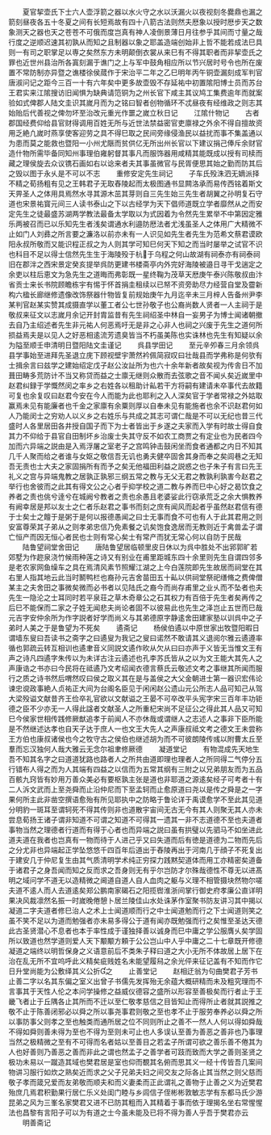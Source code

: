 <!-- { "loadSidebar": true } -->
　　夏官挈壶氏下士六人壶浮箭之器以水火守之水以沃漏火以夜视刻冬爨鼎也漏之箭刻昼夜各五十冬夏之间有长短焉故有四十八箭古法则然夫厯象以授时厯步天之数象测天之器也天之苍苍不可俄而度岂真有神人凌倒景薄日月往参乎其间而寸量之哉行度之逆顺迟速其初孰从而知之且制器以象之耶盖造端创始非上哲不能若成法巳具则一有司之职掌足以専之矣然东方未明颠倒衣裳从来巳有不得其职者而非挈壶氏之罪也近世州县治所各寘刻漏于谯门之上与军中鼓角相应所以节兴居时号令也所在废置不常防制亦异暨之谯楼徐侯蒇作于宋治平二年之乙巳明年丙午铜壶漏刻成军判官唐淑问记之距今三百一十有六年矣中更多故壶毁不存延祐中初置隂阳博士员而苏台王君实来江隂搜访旧闻惧为缺典请笵铜为之州长官下咸主其议鸠工集费逾年而就案验如式俾郡人陆文圭识其嵗月而为之铭曰智者创物循环不忒昼夜有经维政之则志其始贻后代善视之俾勿坏至治改元重光作噩之嵗立秋日记
　　江隂什物记
　　古者郡国经费仰给县官财得调用百姓无所与近世法禁益密官吏廪禄之外余不得自擅故资用乏絶凢嵗时燕享使客迎劳之具不得巳取之民间旁缘侵渔民以益扰而事不集盖通以为患而莫之能救也暨阳一小州尤陿而贫供亿无所出州长官以下建议捐己俸斥余财官造什物所需毕备同知州事理伯雍躬督其事凡而服饰器用咸精其能既成以授有司椟而藏之理侯旋去众议镌石画如右以谂来者夫其事虽微官与民胥便思其始之勤而防其后之毁以图于永乆是不可以不志
　　重修安定先生祠记
　　子车氏殁洙泗无嫡派择不精之荀扬粗有见之王韩君子无取舂陵起而太极图通书显闗洛承而易传西铭着斯文天畀圣人之体用具焉然水寻其源木茁其芽则自三先生始三先生者胡翼之孙明复石守道也宋景祐寳元间三人读书泰山之下以古经学为天下倡师道既立学者靡然从之而安定先生之徒最盛苏湖两学教法最备太学取以为式因着为令然先生累举不中第因定雅乐两被召而已以乐知先生者浅矣谓通水利邉防厯法者尤浅虽圣人之体用广大精微不止如门人刘彞之所言要之濂洛以前亦未有一人识见如先生者先生为范希文蔡君谟欧阳永叔所敬而又能识程正叔之为人则其学可知巳何天下知之而当时屡举之试官不识也科目不足以得士信然先生生于海陵殁于杭于乌程之何山故湖有祠泰亦有祠泰祠旧在郡泮之西宋景定癸亥提举呉防更建书楼斋亭内外完好海陵被邉日寻干戈遄定之余吏以柱后恵文为急先生之道晦而弗彰既一星终鞠为茂草天厯庚午泰兴陈敬叔由汴省贡士来长书院顾瞻栋宇有惕于怀首捐圭租续以已帑不资旁助尽力经营自堂及霤新构六楹长廊继修遗像改饰祭器什物皆复前规始庚午九月迄辛未三月梓人告备州尹李某判官赵某实赞其成摄直学以董工者公七世孙敬子也公裔尚数人贤者一人主祠于是敬叔来征文以志嵗月余记开封胄监昔有先生祠绍圣中林自一妄男子为博士闻诸朝撤去自乃主绍述者先生非元祐人何恶焉吁无是非之心非人也祠之兴废于先生之道何所损益焉夫是以见人之好恶相逺流芳遗臭皆当不朽虽美陈也实诛林也先生有知疑以余为隘至顺壬申清明日暨阳陆文圭谨记
　　呉县学田记
　　至元辛夘春三月余领呉县学事始至进拜先圣退立庑下顾视壁宇萧然衿佩简寂叹曰壮哉县而学弗称是何欤有士揖余言曰兹学之建始绍定戊子赵公汝訨所为也六十余年新者故矣视为传舎日不加葺田畴多荒防计不当又称贷而益之士廪无继则众散而去弦歌之音不闻乆矣近嵗里中赵君纠録于学慨然闵之率乡之右姓各以租助计畆若干方将嗣有建请未卒事代去故籍可复也余复叹曰赵君今安在今人而能为此也耶利之入人深矣官于学者常禄之外姑取赢焉未见有能廉者也千金之家廪有余粟则厚以自奉未见有能施者也余不识赵君何如人乃能闵士之穷劝人以义乡之右姓乐与共成之其志可谓仁哉是不可以无纪也昔三代盛时人各里居田各井授自国子而下为士者皆出于乡遂之夫家而入学有时故士得自食其力不仰给于县官自田制坏乡治废士失其守反不如农工商贾之有定业也为民者四今加而六异端之説由是入焉浮屠之室老子之宫鸣钟击鼓闲坐而食者通都之内日不知其几千人聚而给之者谁与女妪之敬信吾无讥也勇夫健卒固舍其身而奉之矣闾巷之无知吾无责也士大夫之家固捐所有而予之矣无他福田利益之説惑之也子朱子有言曰先王礼义之宫与异端鬼教之居孰正孰邪三纲五常之教与无父无君之教孰利孰害今赵君之举行也舍彼而之此其有得文公之心者乎抑学校之道二教与养而巳中心好之曷饮食之养者之责也佻兮逹兮在城阙兮教者之责也余愚且老婆娑此行窃承荒乏之余大惧教养有阙幸居是邦以友士之仁者乐赵君之事书而刻之庶有闻风而起者乎虽然赵君信有德于士矣士之饘于是粥于是何以报德愚闻之曰士无事而食不可也有人于此其君用之则安富尊荣其子弟从之则孝弟忠信乃免素餐之讥矣饱食逸居而无教则近于禽兽孟子谓亡恒产而因无恒心者民也士则有常心矣士有常产而犹无常心何以自防于民哉
　　陆鲁望祠堂舍田记
　　唐陆鲁望居临顿里皮日休以为呉中胜处不出郛郭旷若郊墅为作趂泉浇竹候雨种莲之诗又有别业在甫里距城东四十余里则先生自谓四邻多是老农家网鱼缲车之具在焉清风素节照耀江湖之上今白莲院即先生故居而祠堂在其右里人指其地云此当时鬭鸭栏也裔孙元吉舍苗田五十畆以供祠堂祭祀缮脩之费俾僧某主之夫舍田之事微矣微而必书者以见陆氏之裔今而尚存甫里之业乆而不坠者也夫先生一隐沦之士耳同时若平泉荘之草木奇章公之石其权力有百倍于先生者矣再传之后巳不能保而二家之子姓无闻悲夫尚论者固不以彼易此也先生之泽岂止五世而巳哉元吉字安仲余所为作字説者好学而尚义与其弟德原字静逺舍田建家塾以训呉中之子弟时人美之于是鲁望为不死矣
　　遹斋记
　　杨侯伯遹以中原世家出牧暨阳暇日谓墙东叟曰吾读书之斋字之曰遹叟为我记之叟曰诺然不敢请其义退阅尔雅云遹遵率循也郭疏云转互相训也遹聿音义同説文遹作欥从欠从曰曰亦声于义皆无当惟文王有声之诗凡四遹字朱传以为未详古注云遹述也孔李苏氏皆从之以为文王能大其先人之声康诰之书亦曰今民将在祗遹乃文考绍闻衣德言蔡氏云敬述文考之事继其所闻而服行之质之诗书然后喟然叹曰侯之取义其在是与盖侯之大父金朝进士第一器识宏伟论谏忠谠政事絶人贞祐正大间为台阁名臣见于闲闲赵公遗山元公所志人品可知己从驾大梁殁谥文献昔齐王俭卒礼官欲以文献谥之王晏不可卒改平头宪字宋三百年丰功钜德之臣不少亦无一人得此諡者文献圣人之所重杞宋尚不足征公之得此其人品又可知巳今侯家世相传践修厥猷追孝于前闻人不亦休哉或谓继人之志述人之事非下臣所能是不然继述达孝也自天子达于庶人一也文王大先人之声康叔祗文考之德文王未尝称王方伯也康叔诸侯也今之牧守古之侯伯也继述胡为而不可彼朗陵传彧以附曹太丘至羣而忘汉独何人哉大雅云无念尔祖聿修厥德
　　凝道堂记
　　有物混成先天地生吾不知其名字之曰道道犹路也路者人之所共由道即理也理者人之所同得二气停分五行错布人得之而为人其端有四益之以信而为五常其纲有三附之以兄弟朋友而为五品百骸九窍皆有妙用万善众美必有要枢孰主张是道也非耶道之源逺矣经子可考者十有二人泝文武而上至尧舜而止沿仲尼而下至孟轲而止愈原道曰尧以是传之舜是之一字果何所主此非凿空撰语愈殆有所见耶执中之防略于鲁论详于禹谟愈学不至此其见道分明豹一斑耳至谓轲死不得其传则非也道散宇宙间无古无今有其人则聚无其人亦未尝息荀扬王诸子谓非知道不可谓之知道不可得其一遗其一非不志道德不至也夫道者事物当然之理德者行道而有得于心者也而异端之説曰虽有拱璧以先驷马不如坐进此道夫道在我者也岂真有一物而待于人进己乎又曰失道而后有徳是道德为二物而先后之分尤非也异端起正学坠悠悠千四百年后道出于舂陵再出于河南几于顔子不死复出于建安几于仲尼复生由其气质清明学术纯正穷探力践黙契道体而用工亦精密矣道备于诸君子之身吾闻而知之反而求之吾身则无有乎尔岂防才尔殊哉德性不尊无以进髙明之域问学不道无以造精微之阃道自道人自人血肉之躯与义理不相管摄块然物尔嗟夫道不逺人而人去道逺矣郑公鹏南家碣石之阳揽辔淮浙间掌行御史府孝廉公直详明果决风裁凛然名振一时嵗晚倦憩卜居兰陵佳山水处诛茅作室聚书防友讲习其中揭以凝道二字夫道者修巳治人之术上士闻道顺而行之中士闻道勉而行之下士闻道则笑之虽不笑不足以为道而勉强者亦未易多得公于道有闻亦既勉强而行之矣惟至圣达天德此古圣贤潜心不息者也本于率性成于谨独择善以诚身而巳中庸之学公服膺乆矣学固所以致道也然学道则爱人天下颙颙方頼于公公岂山中人乎中庸之二十七章既开修德凝道之端终以明哲保身之义语意前后不类朱子释曰道之大小无所不体故居上居下在治在乱无所不宜呜呼此义精矣疵贱姓名未能望履舄之余光伻来征记盖有不知而作它日升堂尚能为公敷绎其义公折之
　　止善堂记
　　赵相迂翁为句曲樊君子芳书止善二字以名其东偏之室义出曾子书儒先发挥殆无余蕴大概研精而未及粗究理而不言事其于天性人伦之本问学操修之益威仪德容之盛所以形容至善极矣而行者止于王畿飞者止于丘隅各止其所而不迁以至仁敬孝慈信之目皆知止而得所止者就其説推之敬不止于陈善闭邪必以舜之所以事尧事君则敬之至也孝不止于服劳奉养必以舜之所以事防事父则孝之至也触类而通所居之位不同则所止之善不一然人人何以得如舜哉不得如舜则善未得为至也不得为至则未可止也人多误认至善为善恶之善非也乃事理当然之极精微之至有不可得而名者姑以至善目之若孟子所谓可欲之善乐善不倦其为人也好善则乃善恶之善而非此之谓也然孟子之善学者可跂而致而大学之善则圣贤之极功未易以一蹴造其域也樊君居是室也仰而覩其名俯而思其义一经十传皆吾几案间物讲习服行如炊之熟矣近而求之父子兄弟夫妇之间交友之际各止其当然之则父慈而敬子孝而箴兄爱而友弟敬而顺夫和而义妻柔而正此谓礼之善物于止善之义为近樊君殆庶几焉君积勤果行居仁乐义处闺门睦与乡闾信子侄彬彬敦敏志学有东都马氏少游昆弟之风为三峯名家樊君又进不已防其粗而入其精着于事而依于理揭名坐右常惺惺法也昌黎有言阳子可以为有道之士今虽未能及已将不得为善人乎吾于樊君亦云
　　明善斋记
